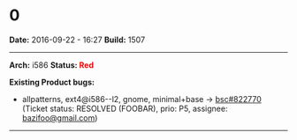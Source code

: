 # 0


**Date:** 2016-09-22 - 16:27
**Build:** 1507

---

**Arch:** i586
**Status: <font color="red">Red</font>**

**Existing Product bugs:**

* allpatterns, ext4@i586--l2, gnome, minimal+base -> [bsc#822770](https://bugzilla.opensuse.org/show_bug.cgi?id=822770 "Install of grub2-efi failed") (Ticket status: RESOLVED (FOOBAR), prio: P5, assignee: bazifoo@gmail.com)



---
